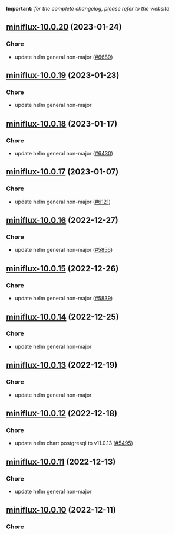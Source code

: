 **Important:**
*for the complete changelog, please refer to the website*




## [miniflux-10.0.20](https://github.com/truecharts/charts/compare/miniflux-10.0.19...miniflux-10.0.20) (2023-01-24)

### Chore

- update helm general non-major ([#6689](https://github.com/truecharts/charts/issues/6689))
  
  


## [miniflux-10.0.19](https://github.com/truecharts/charts/compare/miniflux-10.0.18...miniflux-10.0.19) (2023-01-23)

### Chore

- update helm general non-major
  
  


## [miniflux-10.0.18](https://github.com/truecharts/charts/compare/miniflux-10.0.17...miniflux-10.0.18) (2023-01-17)

### Chore

- update helm general non-major ([#6430](https://github.com/truecharts/charts/issues/6430))
  
  


## [miniflux-10.0.17](https://github.com/truecharts/charts/compare/miniflux-10.0.16...miniflux-10.0.17) (2023-01-07)

### Chore

- update helm general non-major ([#6121](https://github.com/truecharts/charts/issues/6121))
  
  


## [miniflux-10.0.16](https://github.com/truecharts/charts/compare/miniflux-10.0.15...miniflux-10.0.16) (2022-12-27)

### Chore

- update helm general non-major ([#5856](https://github.com/truecharts/charts/issues/5856))
  
  


## [miniflux-10.0.15](https://github.com/truecharts/charts/compare/miniflux-10.0.14...miniflux-10.0.15) (2022-12-26)

### Chore

- update helm general non-major ([#5839](https://github.com/truecharts/charts/issues/5839))
  
  


## [miniflux-10.0.14](https://github.com/truecharts/charts/compare/miniflux-10.0.13...miniflux-10.0.14) (2022-12-25)

### Chore

- update helm general non-major
  
  


## [miniflux-10.0.13](https://github.com/truecharts/charts/compare/miniflux-10.0.12...miniflux-10.0.13) (2022-12-19)

### Chore

- update helm general non-major
  
  


## [miniflux-10.0.12](https://github.com/truecharts/charts/compare/miniflux-10.0.11...miniflux-10.0.12) (2022-12-18)

### Chore

- update helm chart postgresql to v11.0.13 ([#5495](https://github.com/truecharts/charts/issues/5495))
  
  


## [miniflux-10.0.11](https://github.com/truecharts/charts/compare/miniflux-10.0.10...miniflux-10.0.11) (2022-12-13)

### Chore

- update helm general non-major
  
  


## [miniflux-10.0.10](https://github.com/truecharts/charts/compare/miniflux-10.0.9...miniflux-10.0.10) (2022-12-11)

### Chore
